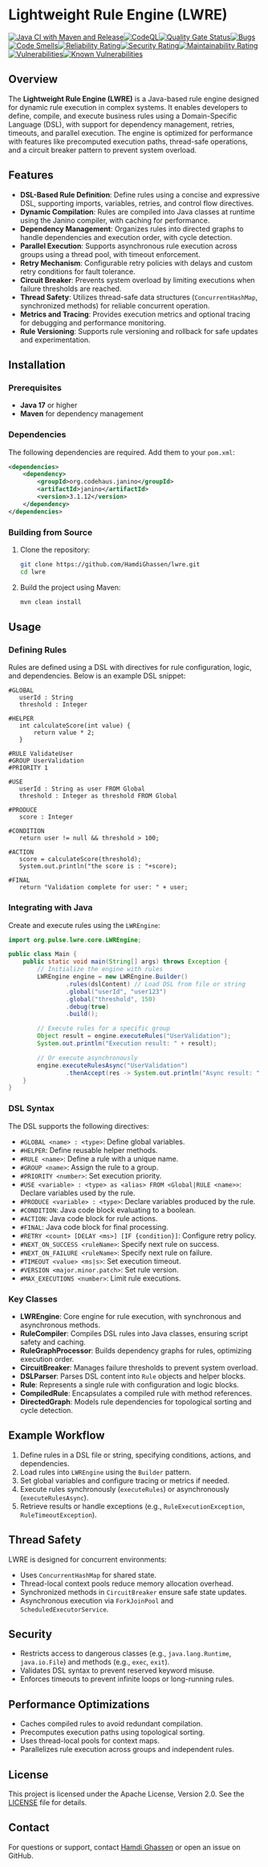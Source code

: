# Lightweight Rule Engine (LWRE)
[![Java CI with Maven and Release](https://github.com/HamdiGhassen/lwre/actions/workflows/maven.yml/badge.svg?branch=main)](https://github.com/HamdiGhassen/lwre/actions/workflows/maven.yml)[![CodeQL](https://github.com/HamdiGhassen/lwre/actions/workflows/github-code-scanning/codeql/badge.svg)](https://github.com/HamdiGhassen/lwre/actions/workflows/github-code-scanning/codeql)[![Quality Gate Status](https://sonarcloud.io/api/project_badges/measure?project=HamdiGhassen_lwre&metric=alert_status)](https://sonarcloud.io/summary/new_code?id=HamdiGhassen_lwre)[![Bugs](https://sonarcloud.io/api/project_badges/measure?project=HamdiGhassen_lwre&metric=bugs)](https://sonarcloud.io/summary/new_code?id=HamdiGhassen_lwre)[![Code Smells](https://sonarcloud.io/api/project_badges/measure?project=HamdiGhassen_lwre&metric=code_smells)](https://sonarcloud.io/summary/new_code?id=HamdiGhassen_lwre)[![Reliability Rating](https://sonarcloud.io/api/project_badges/measure?project=HamdiGhassen_lwre&metric=reliability_rating)](https://sonarcloud.io/summary/new_code?id=HamdiGhassen_lwre)[![Security Rating](https://sonarcloud.io/api/project_badges/measure?project=HamdiGhassen_lwre&metric=security_rating)](https://sonarcloud.io/summary/new_code?id=HamdiGhassen_lwre)[![Maintainability Rating](https://sonarcloud.io/api/project_badges/measure?project=HamdiGhassen_lwre&metric=sqale_rating)](https://sonarcloud.io/summary/new_code?id=HamdiGhassen_lwre)[![Vulnerabilities](https://sonarcloud.io/api/project_badges/measure?project=HamdiGhassen_lwre&metric=vulnerabilities)](https://sonarcloud.io/summary/new_code?id=HamdiGhassen_lwre)[![Known Vulnerabilities](https://snyk.io/test/github/HamdiGhassen/lwre/badge.svg)](https://snyk.io/test/github/HamdiGhassen/lwre/)

## Overview
The **Lightweight Rule Engine (LWRE)** is a  Java-based rule engine designed for dynamic rule execution in complex systems. It enables developers to define, compile, and execute business rules using a Domain-Specific Language (DSL), with support for dependency management, retries, timeouts, and parallel execution. The engine is optimized for performance with features like precomputed execution paths, thread-safe operations, and a circuit breaker pattern to prevent system overload.

## Features
- **DSL-Based Rule Definition**: Define rules using a concise and expressive DSL, supporting imports, variables, retries, and control flow directives.
- **Dynamic Compilation**: Rules are compiled into Java classes at runtime using the Janino compiler, with caching for performance.
- **Dependency Management**: Organizes rules into directed graphs to handle dependencies and execution order, with cycle detection.
- **Parallel Execution**: Supports asynchronous rule execution across groups using a thread pool, with timeout enforcement.
- **Retry Mechanism**: Configurable retry policies with delays and custom retry conditions for fault tolerance.
- **Circuit Breaker**: Prevents system overload by limiting executions when failure thresholds are reached.
- **Thread Safety**: Utilizes thread-safe data structures (`ConcurrentHashMap`, synchronized methods) for reliable concurrent operation.
- **Metrics and Tracing**: Provides execution metrics and optional tracing for debugging and performance monitoring.
- **Rule Versioning**: Supports rule versioning and rollback for safe updates and experimentation.

## Installation
### Prerequisites
- **Java 17** or higher
- **Maven** for dependency management

### Dependencies
The following dependencies are required. Add them to your `pom.xml`:

```xml
<dependencies>
    <dependency>
        <groupId>org.codehaus.janino</groupId>
        <artifactId>janino</artifactId>
        <version>3.1.12</version>
    </dependency>
</dependencies>
```

### Building from Source
1. Clone the repository:
   ```bash
   git clone https://github.com/HamdiGhassen/lwre.git
   cd lwre
   ```
2. Build the project using Maven:
   ```bash
   mvn clean install
   ```

## Usage
### Defining Rules
Rules are defined using a DSL with directives for rule configuration, logic, and dependencies. Below is an example DSL snippet:

```plaintext
#GLOBAL
   userId : String
   threshold : Integer
                                
#HELPER
   int calculateScore(int value) {
       return value * 2;
   }
                                
#RULE ValidateUser
#GROUP UserValidation
#PRIORITY 1

#USE
   userId : String as user FROM Global
   threshold : Integer as threshold FROM Global

#PRODUCE
   score : Integer

#CONDITION
   return user != null && threshold > 100;

#ACTION
   score = calculateScore(threshold);
   System.out.println("the score is : "+score);

#FINAL
   return "Validation complete for user: " + user;
```

### Integrating with Java
Create and execute rules using the `LWREngine`:

```java
import org.pulse.lwre.core.LWREngine;

public class Main {
    public static void main(String[] args) throws Exception {
        // Initialize the engine with rules
        LWREngine engine = new LWREngine.Builder()
                .rules(dslContent) // Load DSL from file or string
                .global("userId", "user123")
                .global("threshold", 150)
                .debug(true)
                .build();

        // Execute rules for a specific group
        Object result = engine.executeRules("UserValidation");
        System.out.println("Execution result: " + result);

        // Or execute asynchronously
        engine.executeRulesAsync("UserValidation")
                .thenAccept(res -> System.out.println("Async result: " + res));
    }
}
```

### DSL Syntax
The DSL supports the following directives:
- `#GLOBAL <name> : <type>`: Define global variables.
- `#HELPER`: Define reusable helper methods.
- `#RULE <name>`: Define a rule with a unique name.
- `#GROUP <name>`: Assign the rule to a group.
- `#PRIORITY <number>`: Set execution priority.
- `#USE <variable> : <type> as <alias> FROM <Global|RULE <name>>`: Declare variables used by the rule.
- `#PRODUCE <variable> : <type>`: Declare variables produced by the rule.
- `#CONDITION`: Java code block evaluating to a boolean.
- `#ACTION`: Java code block for rule actions.
- `#FINAL`: Java code block for final processing.
- `#RETRY <count> [DELAY <ms>] [IF {condition}]`: Configure retry policy.
- `#NEXT_ON_SUCCESS <ruleName>`: Specify next rule on success.
- `#NEXT_ON_FAILURE <ruleName>`: Specify next rule on failure.
- `#TIMEOUT <value> <ms|s>`: Set execution timeout.
- `#VERSION <major.minor.patch>`: Set rule version.
- `#MAX_EXECUTIONS <number>`: Limit rule executions.

### Key Classes
- **LWREngine**: Core engine for rule execution, with synchronous and asynchronous methods.
- **RuleCompiler**: Compiles DSL rules into Java classes, ensuring script safety and caching.
- **RuleGraphProcessor**: Builds dependency graphs for rules, optimizing execution order.
- **CircuitBreaker**: Manages failure thresholds to prevent system overload.
- **DSLParser**: Parses DSL content into `Rule` objects and helper blocks.
- **Rule**: Represents a single rule with configuration and logic blocks.
- **CompiledRule**: Encapsulates a compiled rule with method references.
- **DirectedGraph**: Models rule dependencies for topological sorting and cycle detection.

## Example Workflow
1. Define rules in a DSL file or string, specifying conditions, actions, and dependencies.
2. Load rules into `LWREngine` using the `Builder` pattern.
3. Set global variables and configure tracing or metrics if needed.
4. Execute rules synchronously (`executeRules`) or asynchronously (`executeRulesAsync`).
5. Retrieve results or handle exceptions (e.g., `RuleExecutionException`, `RuleTimeoutException`).

## Thread Safety
LWRE is designed for concurrent environments:
- Uses `ConcurrentHashMap` for shared state.
- Thread-local context pools reduce memory allocation overhead.
- Synchronized methods in `CircuitBreaker` ensure safe state updates.
- Asynchronous execution via `ForkJoinPool` and `ScheduledExecutorService`.

## Security
- Restricts access to dangerous classes (e.g., `java.lang.Runtime`, `java.io.File`) and methods (e.g., `exec`, `exit`).
- Validates DSL syntax to prevent reserved keyword misuse.
- Enforces timeouts to prevent infinite loops or long-running rules.

## Performance Optimizations
- Caches compiled rules to avoid redundant compilation.
- Precomputes execution paths using topological sorting.
- Uses thread-local pools for context maps.
- Parallelizes rule execution across groups and independent rules.

## License
This project is licensed under the Apache License, Version 2.0. See the [LICENSE](LICENSE) file for details.

## Contact
For questions or support, contact [Hamdi Ghassen](mailto:hamdighassen@gmail.com) or open an issue on GitHub.